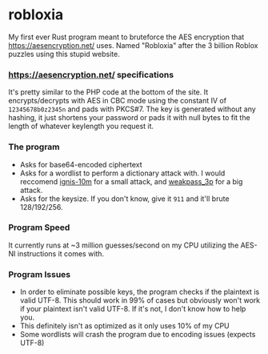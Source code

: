 # robloxia
My first ever Rust program meant to bruteforce the AES encryption that https://aesencryption.net/ uses. Named "Robloxia" after the 3 billion Roblox puzzles using this stupid website. 
### https://aesencryption.net/ specifications
It's pretty similar to the PHP code at the bottom of the site. It encrypts/decrypts with AES in CBC mode using the constant IV of `12345678b0z2345n` and pads with PKCS#7. The key is generated without any hashing, it just shortens your password or pads it with null bytes to fit the length of whatever keylength you request it.
### The program
- Asks for base64-encoded ciphertext
- Asks for a wordlist to perform a dictionary attack with. I would reccomend [ignis-10m](https://weakpass.com/wordlist/1935) for a small attack, and [weakpass_3p](https://weakpass.com/wordlist/1949) for a big attack.
- Asks for the keysize. If you don't know, give it `911` and it'll brute 128/192/256.
### Program Speed
It currently runs at ~3 million guesses/second on my CPU utilizing the AES-NI instructions it comes with.
### Program Issues
- In order to eliminate possible keys, the program checks if the plaintext is valid UTF-8. This should work in 99% of cases but obviously won't work if your plaintext isn't valid UTF-8. If it's not, I don't know how to help you.
- This definitely isn't as optimized as it only uses 10% of my CPU
- Some wordlists will crash the program due to encoding issues (expects UTF-8)
